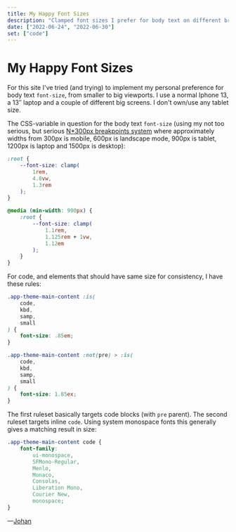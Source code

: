 ```yaml
---
title: My Happy Font Sizes
description: "Clamped font sizes I prefer for body text on different breakpoints."
date: ["2022-06-24", "2022-06-30"]
set: ["code"]
---
```


# My Happy Font Sizes

For this site I've tried (and trying) to implement my personal preference for body text `font-size`, from smaller to big viewports. I use a normal Iphone 13, a 13″ laptop and a couple of different big screens. I don't own/use any tablet size.

The CSS-variable in question for the body text `font-size` (using my not too serious, but serious [N\*300px breakpoints system](https://johan.land/solo/300px-n-breakpoint-system) where approximately widths from 300px is mobile, 600px is landscape mode, 900px is tablet, 1200px is laptop and 1500px is desktop):

```css
:root {
	--font-size: clamp(
		1rem,
		4.8vw,
		1.3rem
	);
}

@media (min-width: 900px) {
	:root {
		--font-size: clamp(
			1.1rem,
			1.125rem + 1vw,
			1.12em
		);
	}
}
```

For code, and elements that should have same size for consistency, I have these rules:

```css
.app-theme-main-content :is(
	code,
	kbd,
	samp,
	small
) {
	font-size: .85em;
}

.app-theme-main-content :not(pre) > :is(
	code,
	kbd,
	samp,
	small
) {
	font-size: 1.85ex;
}
```

The first ruleset basically targets code blocks (with `pre` parent). The second ruleset targets inline `code`. Using system monospace fonts this generally gives a matching result in size:

```css
.app-theme-main-content code {
	font-family:
		ui-monospace,
		SFMono-Regular,
		Menlo,
		Monaco,
		Consolas,
		Liberation Mono,
		Courier New,
		monospace;
}
```


—[Johan](//johan.land)
